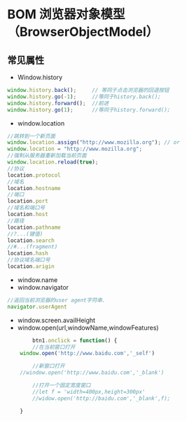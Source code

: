 # BOM  浏览器对象模型（BrowserObjectModel）

## 常见属性

- Window.history
```js
window.history.back();     // 等同于点击浏览器的回退按钮
window.history.go(-1);     //等同于history.back();
window.history.forward();  //前进
window.history.go(1);      //等同于history.forward();
```
- window.location
```js
//跳转到一个新页面
window.location.assign("http://www.mozilla.org"); // or
window.location = "http://www.mozilla.org";
//强制从服务器重新加载当前页面
window.location.reload(true);
//协议
location.protocol
//域名
location.hostname
//端口
location.port
//域名和端口号
location.host
//路径
location.pathname
//?...(键值)
location.search
//#...(fragment)
location.hash
//协议域名端口号
location.arigin
```

- window.name
- window.navigator
```js
//返回当前浏览器的user agent字符串.
navigator.userAgent
```
- window.screen.availHeight
- window.open(url,windowName,windowFeatures)
```js
        btn1.onclick = function() {
        //在当前窗口打开
	window.open('http://www.baidu.com','_self')

        //新窗口打开
	//window.open('http://www.baidu.com','_blank')

        //打开一个固定宽度窗口
        //let f = 'width=400px,height=300px'
        //widow.open('http://baidu.com','_blank',f);

	}
```